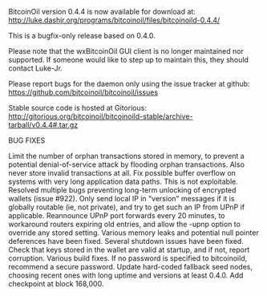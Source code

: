 BitcoinOil version 0.4.4 is now available for download at:
http://luke.dashjr.org/programs/bitcoinoil/files/bitcoinoild-0.4.4/

This is a bugfix-only release based on 0.4.0.

Please note that the wxBitcoinOil GUI client is no longer maintained nor supported. If someone would like to step up to maintain this, they should contact Luke-Jr.

Please report bugs for the daemon only using the issue tracker at github:
https://github.com/bitcoinoil/bitcoinoil/issues

Stable source code is hosted at Gitorious:
http://gitorious.org/bitcoinoil/bitcoinoild-stable/archive-tarball/v0.4.4#.tar.gz

BUG FIXES

Limit the number of orphan transactions stored in memory, to prevent a potential denial-of-service attack by flooding orphan transactions. Also never store invalid transactions at all.
Fix possible buffer overflow on systems with very long application data paths. This is not exploitable.
Resolved multiple bugs preventing long-term unlocking of encrypted wallets (issue #922).
Only send local IP in "version" messages if it is globally routable (ie, not private), and try to get such an IP from UPnP if applicable.
Reannounce UPnP port forwards every 20 minutes, to workaround routers expiring old entries, and allow the -upnp option to override any stored setting.
Various memory leaks and potential null pointer deferences have been
fixed.
Several shutdown issues have been fixed.
Check that keys stored in the wallet are valid at startup, and if not,
report corruption.
Various build fixes.
If no password is specified to bitcoinoild, recommend a secure password.
Update hard-coded fallback seed nodes, choosing recent ones with long uptime and versions at least 0.4.0.
Add checkpoint at block 168,000.

